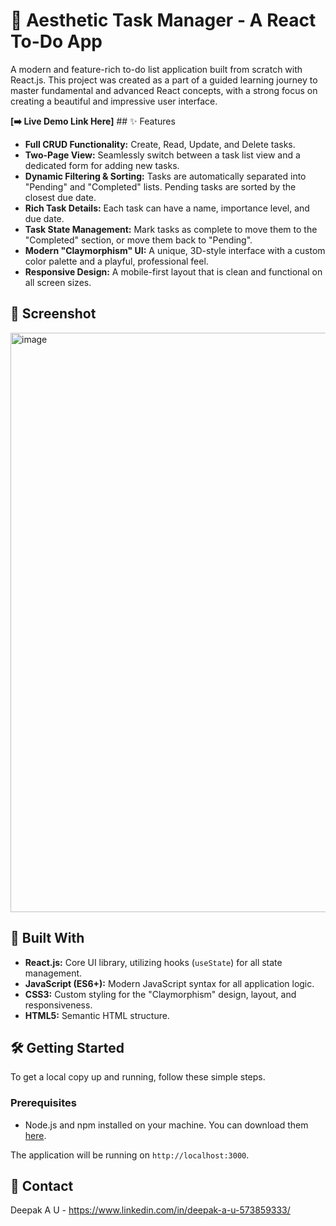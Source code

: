 # 🎨 Aesthetic Task Manager - A React To-Do App

A modern and feature-rich to-do list application built from scratch with React.js. This project was created as a part of a guided learning journey to master fundamental and advanced React concepts, with a strong focus on creating a beautiful and impressive user interface.

**[➡️ Live Demo Link Here]** ## ✨ Features

* **Full CRUD Functionality:** Create, Read, Update, and Delete tasks.
* **Two-Page View:** Seamlessly switch between a task list view and a dedicated form for adding new tasks.
* **Dynamic Filtering & Sorting:** Tasks are automatically separated into "Pending" and "Completed" lists. Pending tasks are sorted by the closest due date.
* **Rich Task Details:** Each task can have a name, importance level, and due date.
* **Task State Management:** Mark tasks as complete to move them to the "Completed" section, or move them back to "Pending".
* **Modern "Claymorphism" UI:** A unique, 3D-style interface with a custom color palette and a playful, professional feel.
* **Responsive Design:** A mobile-first layout that is clean and functional on all screen sizes.

## 📸 Screenshot

<img width="1911" height="927" alt="image" src="https://github.com/user-attachments/assets/26ca1375-36f6-4c31-8f10-057eb7b271f0" />



## 🚀 Built With

* **React.js:** Core UI library, utilizing hooks (`useState`) for all state management.
* **JavaScript (ES6+):** Modern JavaScript syntax for all application logic.
* **CSS3:** Custom styling for the "Claymorphism" design, layout, and responsiveness.
* **HTML5:** Semantic HTML structure.

## 🛠️ Getting Started

To get a local copy up and running, follow these simple steps.

### Prerequisites

* Node.js and npm installed on your machine. You can download them [here](https://nodejs.org/).


The application will be running on `http://localhost:3000`.

## 👤 Contact

Deepak A U - https://www.linkedin.com/in/deepak-a-u-573859333/
